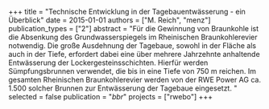 +++
title = "Technische Entwicklung in der Tagebauentwässerung - ein Überblick"
date = 2015-01-01
authors = ["M. Reich", "menz"]
publication_types = ["2"]
abstract = "Für die Gewinnung von Braunkohle ist die Absenkung des Grundwasserspiegels im Rheinischen Braunkohlerevier notwendig. Die große Ausdehnung der Tagebaue, sowohl in der Fläche als auch in der Tiefe, erfordert dabei eine über mehrere Jahrzehnte anhaltende Entwässerung der Lockergesteinsschichten. Hierfür werden Sümpfungsbrunnen verwendet, die bis in eine Tiefe von 750 m reichen. Im gesamten Rheinischen Braunkohlerevier werden von der RWE Power AG ca. 1.500 solcher Brunnen zur Entwässerung der Tagebaue eingesetzt.  "
selected = false
publication = "*bbr*"
projects = ["rwebo"]
+++

